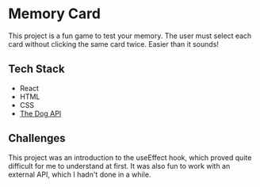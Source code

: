 # Memory Card

This project is a fun game to test your memory. The user must select each card without clicking the same card twice. Easier than it sounds! 

## Tech Stack
 - React
 - HTML
 - CSS
 - <a href="https://www.thedogapi.com/">The Dog API</a>

## Challenges
This project was an introduction to the useEffect hook, which proved quite difficult for me to understand at first. It was also fun to work with an external API, which I hadn't done in a while.
